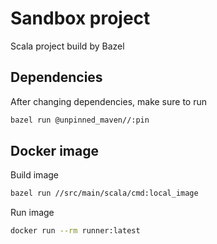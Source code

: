 # Sandbox project

Scala project build by Bazel

## Dependencies
After changing dependencies, make sure to run
```bash
bazel run @unpinned_maven//:pin
```

## Docker image

Build image
```bash
bazel run //src/main/scala/cmd:local_image
```

Run image
```bash
docker run --rm runner:latest
```